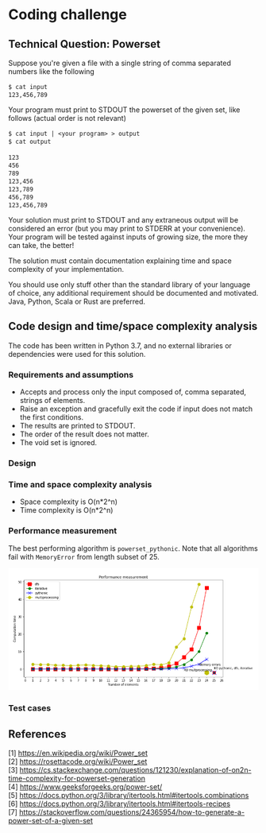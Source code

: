 # Coding challenge

## Technical Question: Powerset

Suppose you're given a file with a single string of comma separated numbers like the following
```
$ cat input
123,456,789
```

Your program must print to STDOUT the powerset of the given set, like follows
(actual order is not relevant)

```
$ cat input | <your program> > output
$ cat output

123
456
789
123,456
123,789
456,789
123,456,789
```

Your solution must print to STDOUT and any extraneous output will be considered
an error (but you may print to STDERR at your convenience). Your program will be
tested against inputs of growing size, the more they can take, the better!

The solution must contain documentation explaining time and space complexity of
your implementation.

You should use only stuff other than the standard library of your language of
choice, any additional requirement should be documented and motivated. Java,
Python, Scala or Rust are preferred.

## Code design and time/space complexity analysis

The code has been written in Python 3.7, and no external libraries or dependencies were used for this solution. 

### Requirements and assumptions

- Accepts and process only the input composed of, comma separated, strings of elements.
- Raise an exception and gracefully exit the code if input does not match the first conditions.
- The results are printed to STDOUT.
- The order of the result does not matter.
- The void set is ignored.

### Design

### Time and space complexity analysis

- Space complexity is O(n*2^n)
- Time complexity is O(n*2^n)

### Performance measurement

The best performing algorithm is `powerset_pythonic`. Note that all algorithms fail with `MemoryError` from length subset of 25.   

![Powerset performance measurement](./images/performance_test.PNG)  


### Test cases


## References

[1] https://en.wikipedia.org/wiki/Power_set  
[2] https://rosettacode.org/wiki/Power_set  
[3] https://cs.stackexchange.com/questions/121230/explanation-of-on2n-time-complexity-for-powerset-generation  
[4] https://www.geeksforgeeks.org/power-set/  
[5] https://docs.python.org/3/library/itertools.html#itertools.combinations  
[6] https://docs.python.org/3/library/itertools.html#itertools-recipes  
[7] https://stackoverflow.com/questions/24365954/how-to-generate-a-power-set-of-a-given-set   